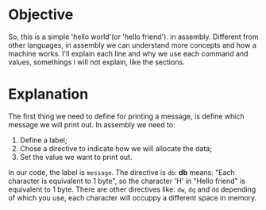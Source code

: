 # Objective
So, this is a simple 'hello world'(or 'hello friend'). in assembly. Different from other languages, in assembly we can understand more concepts and how a machine works. I'll explain each line and why we use each command and values, somethings i will not explain, like the sections.

# Explanation

The first thing we need to define for printing a message, is define which message we will print out. In assembly we need to:
1. Define a label;
2. Chose a directive to indicate how we will allocate the data;
3. Set the value we want to print out.

In our code, the label is `message`. The directive is `db`: **db** means: "Each character is equivalent to 1 byte", so the character 'H' in "Hello friend" is equivalent to 1 byte. There are other directives like: `dw`, `dq` and `dd` depending of which you use, each character will occuppy a different space in memory.
